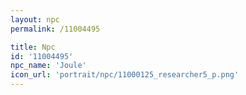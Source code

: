 ```yaml
---
layout: npc
permalink: /11004495

title: Npc
id: '11004495'
npc_name: 'Joule'
icon_url: 'portrait/npc/11000125_researcher5_p.png'
---
```

